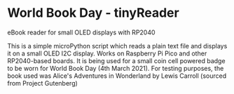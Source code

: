 # World Book Day - tinyReader
 eBook reader for small OLED displays with RP2040

This is a simple microPython script which reads a plain text file and displays it on a small OLED I2C display. Works on Raspberry Pi Pico and other RP2040-based boards. It is being used for a small coin cell powered badge to be worn for World Book Day (4th March 2021). For testing purposes, the book used was Alice's Adventures in Wonderland by Lewis Carroll (sourced from Project Gutenberg)
